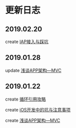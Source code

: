 # 更新日志

## 2019.02.20

create [IAP接入与踩坑](https://github.com/ChaselAn/dev-blog/blob/master/IAP%E6%8E%A5%E5%85%A5%E4%B8%8E%E8%B8%A9%E5%9D%91.md)

## 2019.01.28

update [浅谈APP架构—MVC](https://github.com/ChaselAn/dev-blog/blob/master/%E6%B5%85%E8%B0%88APP%E6%9E%B6%E6%9E%84%E2%80%94MVC.md)

## 2019.01.22

create [循环引用攻略](https://github.com/ChaselAn/dev-blog/blob/master/%E5%BE%AA%E7%8E%AF%E5%BC%95%E7%94%A8%E6%94%BB%E7%95%A5.md)

create [iOS开发中的坑与注意事项](https://github.com/ChaselAn/dev-blog/blob/master/iOS%E5%BC%80%E5%8F%91%E4%B8%AD%E7%9A%84%E5%9D%91%E4%B8%8E%E6%B3%A8%E6%84%8F%E4%BA%8B%E9%A1%B9.md)

create [浅谈APP架构—MVC](https://github.com/ChaselAn/dev-blog/blob/master/%E6%B5%85%E8%B0%88APP%E6%9E%B6%E6%9E%84%E2%80%94MVC.md)
